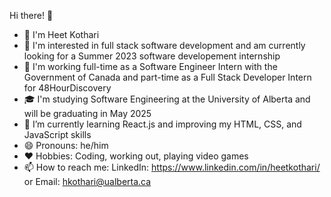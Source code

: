 Hi there! 👋 

- 🤝 I'm Heet Kothari
- 👀 I'm interested in full stack software development and am currently looking for a Summer 2023 software developement internship
- 🏢 I'm working full-time as a Software Engineer Intern with the Government of Canada and part-time as a Full Stack Developer Intern for 48HourDiscovery
- 🎓 I'm studying Software Engineering at the University of Alberta and will be graduating in May 2025
- 🌱 I’m currently learning React.js and improving my HTML, CSS, and JavaScript skills
- 😄 Pronouns: he/him
- ❤️ Hobbies: Coding, working out, playing video games
- 📫 How to reach me: LinkedIn: https://www.linkedin.com/in/heetkothari/  or Email: hkothari@ualberta.ca



